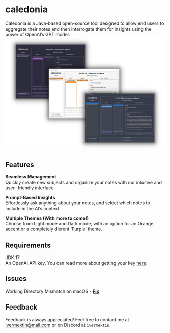 
# caledonia
Caledonia is a Java-based open-source tool designed to allow end users to
aggregate their notes and then interrogate them for insights using the power of
OpenAI’s GPT model.
![UI Preview with themes Purple, Light Orange, and Dark](https://raw.githubusercontent.com/ivermektin/caledonia/main/PreviewImage.png)
## Features
**Seamless Management**<br>
Quickly create new subjects and organize your notes with our intuitive and user-
friendly interface.

**Prompt-Based Insights**<br>
Effortlessly ask anything about your notes, and select which notes to include in
the AI’s context.

**Multiple Themes (With more to come!)**<br>
Choose from Light mode and Dark mode, with an option for an Orange accent or
a completely dierent ‘Purple’ theme.


## Requirements

JDK 17<br>
An OpenAI API key. You can read more about getting your key [here](https://help.openai.com/en/articles/4936850-where-do-i-find-my-secret-api-key).

## Issues

Working Directory Mismatch on macOS - [**Fix**](https://github.com/ivermektin/caledonia/issues/2#issuecomment-1736093737)

## Feedback

Feedback is always appreciated! Feel free to contact me at
ivermektin@mail.com or on Discord at ``ivermektin``. 

